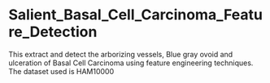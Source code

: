 # Salient_Basal_Cell_Carcinoma_Feature_Detection

This extract and detect the arborizing vessels, Blue gray ovoid and ulceration of Basal Cell Carcinoma using feature engineering techniques.  The dataset used is HAM10000
